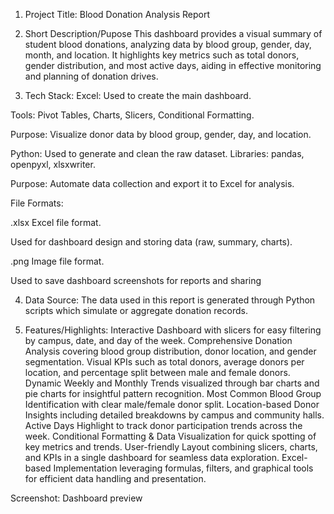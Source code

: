 1. Project Title: Blood Donation Analysis Report


2. Short Description/Pupose
This dashboard provides a visual summary of student blood donations, analyzing data by blood group, gender, day, month, and location. It highlights key metrics such as total donors, gender distribution, and most active days, aiding in effective monitoring and planning of donation drives.


3. Tech Stack:
Excel:
Used to create the main dashboard.

Tools: Pivot Tables, Charts, Slicers, Conditional Formatting.

Purpose: Visualize donor data by blood group, gender, day, and location.

Python:
Used to generate and clean the raw dataset.
Libraries: pandas, openpyxl, xlsxwriter.

Purpose: Automate data collection and export it to Excel for analysis.

File Formats:

.xlsx
Excel file format.

Used for dashboard design and storing data (raw, summary, charts).

.png
Image file format.

Used to save dashboard screenshots for reports and sharing


4. Data Source:
The data used in this report is generated through Python scripts which simulate or aggregate donation records.


5. Features/Highlights:
Interactive Dashboard with slicers for easy filtering by campus, date, and day of the week.
Comprehensive Donation Analysis covering blood group distribution, donor location, and gender segmentation.
Visual KPIs such as total donors, average donors per location, and percentage split between male and female donors.
Dynamic Weekly and Monthly Trends visualized through bar charts and pie charts for insightful pattern recognition.
Most Common Blood Group Identification with clear male/female donor split.
Location-based Donor Insights including detailed breakdowns by campus and community halls.
Active Days Highlight to track donor participation trends across the week.
Conditional Formatting & Data Visualization for quick spotting of key metrics and trends.
User-friendly Layout combining slicers, charts, and KPIs in a single dashboard for seamless data exploration.
Excel-based Implementation leveraging formulas, filters, and graphical tools for efficient data handling and presentation.


Screenshot: Dashboard preview
